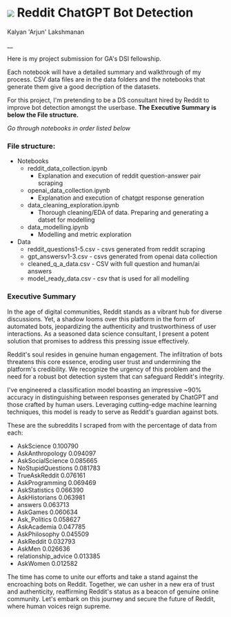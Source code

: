 # ![](https://ga-dash.s3.amazonaws.com/production/assets/logo-9f88ae6c9c3871690e33280fcf557f33.png) Reddit ChatGPT Bot Detection
Kalyan 'Arjun' Lakshmanan

__

Here is my project submission for GA's DSI fellowship. 

Each notebook will have a detailed summary and walkthrough of my process. CSV data files are in the data folders and the notebooks that generate them give a good decription of the datasets. 

For this project, I'm pretending to be a DS consultant hired by Reddit to improve bot detection amongst the userbase. **The Executive Summary is below the File structure.**

*Go through notebooks in order listed below*

### File structure:

- Notebooks
    - reddit_data_collection.ipynb
        - Explanation and execution of reddit question-answer pair scraping
    - openai_data_collection.ipynb
        - Explanation and execution of chatgpt response generation
    - data_cleaning_exploration.ipynb
        - Thorough cleaning/EDA of data. Preparing and generating a datset for modelling
    - data_modelling.ipynb
        - Modelling and metric exploration
- Data
    - reddit_questions1-5.csv - csvs generated from reddit scraping
    - gpt_answersv1-3.csv - csvs generated from openai data collection
    - cleaned_q_a_data.csv - CSV with full question and human/ai answers
    - model_ready_data.csv - csv that is used for all modelling
    
    
### Executive Summary

In the age of digital communities, Reddit stands as a vibrant hub for diverse discussions. Yet, a shadow looms over this platform in the form of automated bots, jeopardizing the authenticity and trustworthiness of user interactions. As a seasoned data science consultant, I present a potent solution that promises to address this pressing issue effectively.

Reddit's soul resides in genuine human engagement. The infiltration of bots threatens this core essence, eroding user trust and undermining the platform's credibility. We recognize the urgency of this problem and the need for a robust bot detection system that can safeguard Reddit's integrity.

I've engineered a classification model boasting an impressive ~90% accuracy in distinguishing between responses generated by ChatGPT and those crafted by human users. Leveraging cutting-edge machine learning techniques, this model is ready to serve as Reddit's guardian against bots.

These are the subreddits I scraped from with the percentage of data from each:
   - AskScience             0.100790
   - AskAnthropology        0.094097
   - AskSocialScience       0.085665
   - NoStupidQuestions      0.081783
   - TrueAskReddit          0.076161
   - AskProgramming         0.069469
   - AskStatistics          0.066390
   - AskHistorians          0.063981
   - answers                0.063713
   - AskGames               0.060634
   - Ask_Politics           0.058627
   - AskAcademia            0.047785
   - AskPhilosophy          0.045509
   - AskReddit              0.032793
   - AskMen                 0.026636
   - relationship_advice    0.013385
   - AskWomen               0.012582

The time has come to unite our efforts and take a stand against the encroaching bots on Reddit. Together, we can usher in a new era of trust and authenticity, reaffirming Reddit's status as a beacon of genuine online community. Let's embark on this journey and secure the future of Reddit, where human voices reign supreme.
    
        
